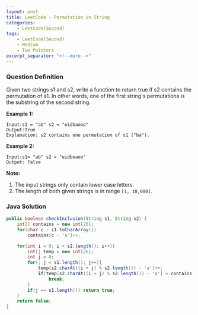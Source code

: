 ```yaml
---
layout: post
title: LeetCode - Permutation in String
categories:
    - LeetCode(Second)
tags:
    - LeetCode(Second)
    - Medium
    - Two Pointers
excerpt_separator: "<!--more-->"
---
```


### Question Definition
Given two strings s1 and s2, write a function to return true if s2 contains the permutation of s1. In other words, one of the first string's permutations is the substring of the second string.
<!--more-->
**Example 1:**
```
Input:s1 = "ab" s2 = "eidbaooo"
Output:True
Explanation: s2 contains one permutation of s1 ("ba").
```
**Example 2:**
```
Input:s1= "ab" s2 = "eidboaoo"
Output: False
```
**Note:**
1. The input strings only contain lower case letters.
2. The length of both given strings is in range `[1, 10,000]`.
### Java Solution
```java
public boolean checkInclusion(String s1, String s2) {
    int[] contains = new int[26];
    for(char c : s1.toCharArray())
        contains[c - 'a']++;

    for(int i = 0; i < s2.length(); i++){
        int[] temp = new int[26];
        int j = 0;
        for(; j < s1.length(); j++){
            temp[s2.charAt((i + j) % s2.length()) - 'a']++;
            if(temp[s2.charAt((i + j) % s2.length()) - 'a'] > contains[s2.charAt((i + j) % s2.length()) - 'a'])
                break;
        }
        if(j == s1.length()) return true;
    }
    return false;
}
```